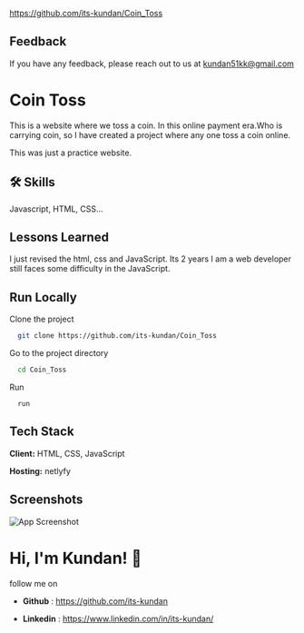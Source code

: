 https://github.com/its-kundan/Coin_Toss
## Feedback

If you have any feedback, please reach out to us at kundan51kk@gmail.com


# Coin Toss
This is a website where we toss a coin. In this online payment era.Who is carrying coin, so I have created a project where any one toss a coin online.


This was just a practice website.



## 🛠 Skills
Javascript, HTML, CSS...


## Lessons Learned

I just revised the html, css and JavaScript. Its 2 years I am a web developer still faces some difficulty in the JavaScript.


## Run Locally

Clone the project

```bash
  git clone https://github.com/its-kundan/Coin_Toss
```

Go to the project directory

```bash
  cd Coin_Toss
```
Run
``` 
  run 
```


## Tech Stack

**Client:** HTML, CSS, JavaScript

**Hosting:** netlyfy


## Screenshots

![App Screenshot](https://via.placeholder.com/468x300?text=App+Screenshot+Here)


# Hi, I'm Kundan! 👋
follow me on 
- **Github** : https://github.com/its-kundan

- **Linkedin** : https://www.linkedin.com/in/its-kundan/


